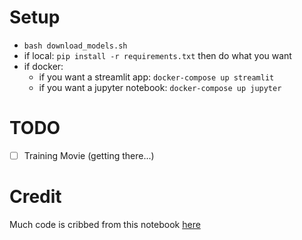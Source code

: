 # Setup
- `bash download_models.sh`
- if local: `pip install -r requirements.txt` then do what you want
- if docker: 
  - if you want a streamlit app: `docker-compose up streamlit`
  - if you want a jupyter notebook: `docker-compose up jupyter`

# TODO
- [ ] Training Movie (getting there...)

# Credit
Much code is cribbed from this notebook [here](https://github.com/Sxela/CLIPguidedRGB)
